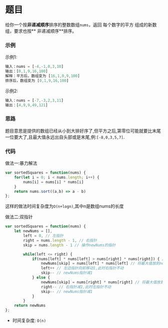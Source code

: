 # 题目
给你一个按**非递减顺序**排序的整数数组`nums`，返回 每个数字的平方 组成的新数组，要求也按** 非递减顺序**排序。

### 示例
示例1:
```js
输入：nums = [-4,-1,0,3,10]
输出：[0,1,9,16,100]
解释：平方后，数组变为 [16,1,0,9,100]
排序后，数组变为 [0,1,9,16,100]
```
示例2:
```js
输入：nums = [-7,-3,2,3,11]
输出：[4,9,9,49,121]
```

### 思路
  题目意思是提供的数组已经从小到大排好序了,但平方之后,第零位可能就要比末尾一位要大了,且最大值永远出自头部或是末尾,例:`[-8,0,3,5,7]`.

### 代码
做法一:暴力解法
```js
var sortedSquares = function(nums) {
    for(let i = 0; i < nums.length; i++) {
        nums[i] = nums[i] * nums[i]
    }
    return nums.sort((a,b) => a - b)
};
```
这样的做法时间复杂度为`O(n+logn)`,其中n是数组nums的长度

做法二:双指针
```js
var sortedSquares = function(nums) {
    let newNums = [],
        left = 0, // 左指针
        right = nums.length - 1, // 右指针
        skip = nums.length - 1 // 操作newNums的指针

        while(left <= right) {
            if(nums[left] * nums[left] > nums[right] * nums[right]) { // 第零位比最后一位大
                newNums[skip] = nums[left] * nums[left] // 将最大值放到newNums最后一位
                left++ // 左边指针向前移动1,此时右指针不动
                skip-- // newNums指针减1
            } else {
                newNums[skip] = nums[right] * nums[right] // 将最大值放到newNums最后一位
                right-- // 右指针减1,此时左指针不动
                skip-- // newNums指针减1
            }
        }
    return newNums
};
```
+ 时间复杂度: `O(n)`
